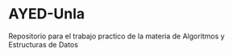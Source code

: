 # AYED-Unla
Repositorio para el trabajo practico de la materia de Algoritmos y Estructuras de Datos
